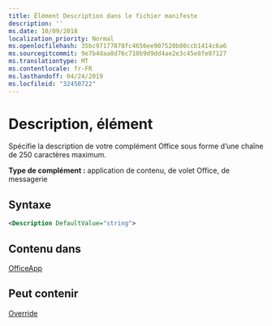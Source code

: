 ```yaml
---
title: Élément Description dans le fichier manifeste
description: ''
ms.date: 10/09/2018
localization_priority: Normal
ms.openlocfilehash: 35bc97177878fc4656ee907520b80ccb1414c6a6
ms.sourcegitcommit: 9e7b4daa8d76c710b9d9dd4ae2e3c45e8fe07127
ms.translationtype: MT
ms.contentlocale: fr-FR
ms.lasthandoff: 04/24/2019
ms.locfileid: "32450722"
---
```

# <a name="description-element"></a>Description, élément

Spécifie la description de votre complément Office sous forme d’une chaîne de 250 caractères maximum.

**Type de complément :** application de contenu, de volet Office, de messagerie

## <a name="syntax"></a>Syntaxe

```XML
<Description DefaultValue="string">
```

## <a name="contained-in"></a>Contenu dans

[OfficeApp](officeapp.md)


## <a name="can-contain"></a>Peut contenir

[Override](override.md)

